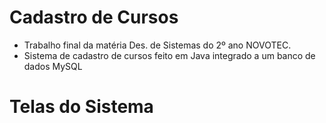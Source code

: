 # Cadastro de Cursos

- Trabalho final da matéria Des. de Sistemas do 2º ano NOVOTEC.
- Sistema de cadastro de cursos feito em Java integrado a um banco de dados MySQL

# Telas do Sistema

<div class="center">
  <img></img>
</div>

<div class="center">
  <img></img>
</div>

<div class="center">
  <img></img>
</div>

<div class="center">
  <img></img>
</div>

<div class="center">
  <img></img>
</div>

<div class="center">
  <img></img>
</div>

<div class="center">
  <img></img>
</div>
